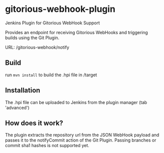 gitorious-webhook-plugin
========================

Jenkins Plugin for Gitorious WebHook Support

Provides an endpoint for receiving Gitorious WebHooks and triggering builds using the Git Plugin. 

URL: /gitorious-webhook/notify

Build
------------------------
run `mvn install` to build the .hpi file in /target

Installation
------------------------
The .hpi file can be uploaded to Jenkins from the plugin manager (tab 'advanced')

How does it work?
------------------------
The plugin extracts the repository url from the JSON WebHook payload and passes it to the notifyCommit action of the Git Plugin. Passing branches or commit sha1 hashes is not supported yet.
